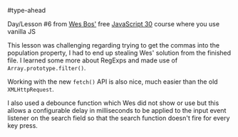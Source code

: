 #type-ahead

Day/Lesson #6 from [Wes Bos'](http://wesbos.com/) free [JavaScript 30](https://javascript30.com/) course where you use vanilla JS

This lesson was challenging regarding trying to get the commas into the population property, I had to end up stealing Wes' solution
from the finished file. I learned some more about RegExps and made use of `Array.prototype.filter()`. 

Working with the new `fetch()` API is also nice, much easier than the old `XMLHttpRequest`.

I also used a debounce function which Wes did not show or use but this allows a configurable delay in milliseconds to be applied to
the input event listener on the search field so that the search function doesn't fire for every key press.